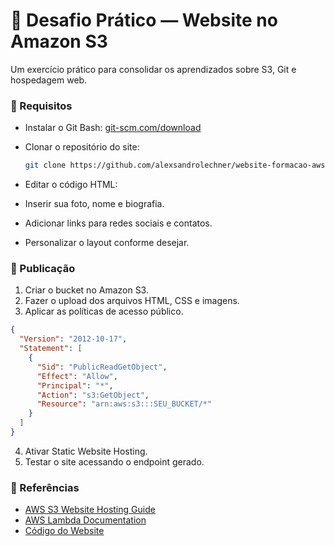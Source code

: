 # 🚀 Desafio Prático — Website no Amazon S3

Um exercício prático para consolidar os aprendizados sobre S3, Git e hospedagem web.

### 🔹 Requisitos

- Instalar o Git Bash: [git-scm.com/download](https://git-scm.com/download)
- Clonar o repositório do site:

  ```bash
  git clone https://github.com/alexsandrolechner/website-formacao-aws

  ```

- Editar o código HTML:
- Inserir sua foto, nome e biografia.
- Adicionar links para redes sociais e contatos.
- Personalizar o layout conforme desejar.

### 🔹 Publicação

1. Criar o bucket no Amazon S3.
2. Fazer o upload dos arquivos HTML, CSS e imagens.
3. Aplicar as políticas de acesso público.

```json
{
  "Version": "2012-10-17",
  "Statement": [
    {
      "Sid": "PublicReadGetObject",
      "Effect": "Allow",
      "Principal": "*",
      "Action": "s3:GetObject",
      "Resource": "arn:aws:s3:::SEU_BUCKET/*"
    }
  ]
}
```

4. Ativar Static Website Hosting.
5. Testar o site acessando o endpoint gerado.

### 🔗 Referências

- [AWS S3 Website Hosting Guide](https://docs.aws.amazon.com/pt_br/AmazonS3/latest/userguide/EnableWebsiteHosting.html)
- [AWS Lambda Documentation](https://docs.aws.amazon.com/pt_br/lambda/latest/dg/welcome.html)
- [Código do Website](https://github.com/alexsandrolechner/website-formacao-aws)
